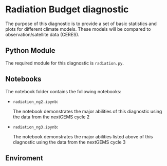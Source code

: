 # Radiation Budget diagnostic

The purpose of this diagnostic is to provide a set of basic statistics and plots for different climate models. These models will be compared to observation/satellite data (CERES).

## Python Module 

The required module for this diagnostic is `radiation.py`. 


## Notebooks 

The notebook folder contains the following notebooks:
 - `radiation_ng2.ipynb`: 

    The notebook demonstrates the major abilities of this diagnostic using the data from the nextGEMS cycle 2
 - `radiation_ng3.ipynb`:

    The notebook demonstrates the major abilities listed above of this diagnostic using the data from the nextGEMS cycle 3

##  Enviroment 



